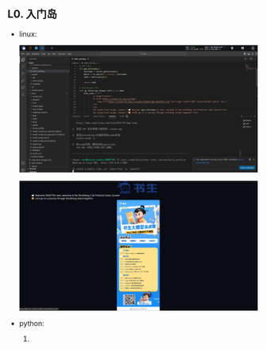 ## L0. 入门岛

- linux:
  
  ![Linux_1](L0_linux_1.png)
  
  ![Linux_2](L0_linux_2.png)
- python:

  1. 

